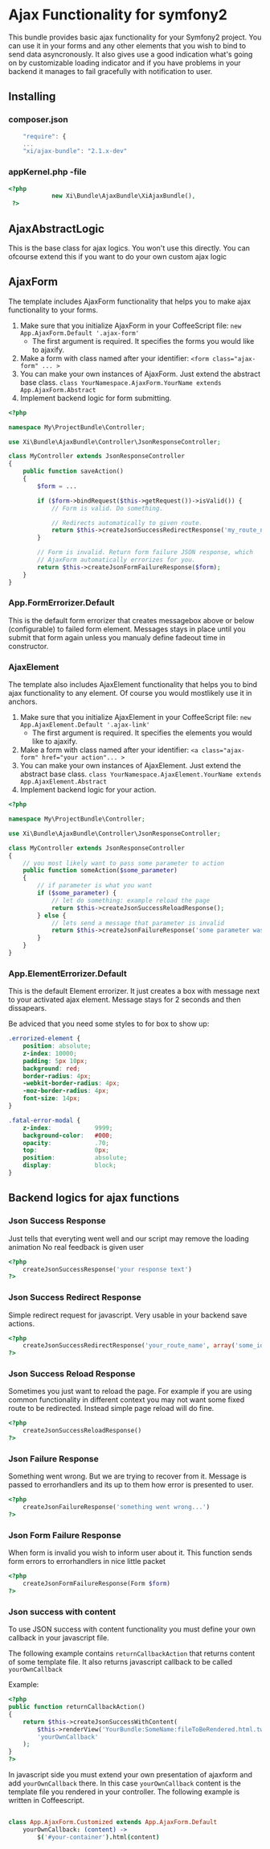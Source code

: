 # Ajax Functionality for symfony2

This bundle provides basic ajax functionality for your Symfony2 project.
You can use it in your forms and any other elements that you wish to bind to send data asyncronously.
It also gives use a good indication what's going on by customizable loading indicator and if
you have problems in your backend it manages to fail gracefully with notification to user.



## Installing

### composer.json
```javascript
    "require": {
    ...
    "xi/ajax-bundle": "2.1.x-dev"
```     

### appKernel.php -file
```php
<?php
            new Xi\Bundle\AjaxBundle\XiAjaxBundle(),
 ?>
```   

##  AjaxAbstractLogic
This is the base class for ajax logics. You won't use this directly.
You can ofcourse extend this if you want to do your own custom ajax logic

## AjaxForm

The template includes AjaxForm functionality that helps you to make ajax functionality to your forms.

1.  Make sure that you initialize AjaxForm in your CoffeeScript file: `new App.AjaxForm.Default '.ajax-form'`
    - The first argument is required. It specifies the forms you would like to ajaxify.
2.  Make a form with class named after your identifier: `<form class="ajax-form" ... >`
3.  You can make your own instances of AjaxForm. Just extend the abstract base class.
    `class YourNamespace.AjaxForm.YourName extends App.AjaxForm.Abstract`
4.  Implement backend logic for form submitting.

```php
<?php

namespace My\ProjectBundle\Controller;

use Xi\Bundle\AjaxBundle\Controller\JsonResponseController;

class MyController extends JsonResponseController
{
    public function saveAction()
    {
        $form = ...

        if ($form->bindRequest($this->getRequest())->isValid()) {
            // Form is valid. Do something.

            // Redirects automatically to given route.
            return $this->createJsonSuccessRedirectResponse('my_route_name');
        }

        // Form is invalid. Return form failure JSON response, which
        // AjaxForm automatically errorizes for you.
        return $this->createJsonFormFailureResponse($form);
    }
}
```

### App.FormErrorizer.Default
This is the default form errorizer that creates messagebox above or below (configurable) to failed form element.
Messages stays in place until you submit that form again unless you manualy define fadeout time in constructor.


### AjaxElement

The template also includes AjaxElement functionality that helps you to bind ajax functionality to any element.
Of course you would mostlikely use it in anchors. 

1.  Make sure that you initialize AjaxElement in your CoffeeScript file: `new App.AjaxElement.Default '.ajax-link'`
    - The first argument is required. It specifies the elements you would like to ajaxify.
2.  Make a form with class named after your identifier: `<a class="ajax-form" href="your action"... >`
3.  You can make your own instances of AjaxElement. Just extend the abstract base class.
    `class YourNamespace.AjaxElement.YourName extends App.AjaxElement.Abstract`
4.  Implement backend logic for your action.

```php
<?php

namespace My\ProjectBundle\Controller;

use Xi\Bundle\AjaxBundle\Controller\JsonResponseController;

class MyController extends JsonResponseController
{
    // you most likely want to pass some parameter to action
    public function someAction($some_parameter)
    {
        // if parameter is what you want
        if ($some_parameter) {
            // let do something: example reload the page
            return $this->createJsonSuccessReloadResponse();
        } else {
            // lets send a message that parameter is invalid
            return $this->createJsonFailureResponse('some parameter was false...');
        }   
    }
}
```

### App.ElementErrorizer.Default
This is the default Element errorizer. It just creates a box with message next to your activated ajax element.
Message stays for 2 seconds and then dissapears.

Be adviced that you need some styles to for box to show up:

```css
.errorized-element {
    position: absolute;
    z-index: 10000;
    padding: 5px 10px;
    background: red;
    border-radius: 4px;
    -webkit-border-radius: 4px;
    -moz-border-radius: 4px;
    font-size: 14px;
}

.fatal-error-modal {
    z-index:            9999;
    background-color:   #000;
    opacity:            .70;
    top:                0px;
    position:           absolute;
    display:            block;
}

```

## Backend logics for ajax functions

### Json Success Response
Just tells that everyting went well and our script may remove the loading animation
No real feedback is given user

```php
<?php
    createJsonSuccessResponse('your response text')
?>
```

### Json Success Redirect Response
Simple redirect request for javascript. Very usable in your backend save actions. 

```php
<?php
    createJsonSuccessRedirectResponse('your_route_name', array('some_id' => 1))
?>
```

### Json Success Reload Response
Sometimes you just want to reload the page. For example if you are using common functionality 
in different context you may not want some fixed route to be redirected. Instead simple page reload will do fine. 

```php
<?php
    createJsonSuccessReloadResponse()
?>
```

### Json Failure Response
Something went wrong. But we are trying to recover from it. Message is passed to errorhandlers and its up to them how
error is presented to user.

```php
<?php
    createJsonFailureResponse('something went wrong...')
?>
```

### Json Form Failure Response
When form is invalid you wish to inform user about it. This function sends form errors to errorhandlers in nice little packet

```php
<?php
    createJsonFormFailureResponse(Form $form)
?>
```

### Json success with content

To use JSON success with content functionality you must define your 
own callback in your javascript file. 

The following example contains `returnCallbackAction` that returns content of some
template file. It also returns javascript callback to be called `yourOwnCallback`

Example:

```php
<?php
public function returnCallbackAction() 
{
    return $this->createJsonSuccessWithContent(
        $this->renderView('YourBundle:SomeName:fileToBeRendered.html.twig'),
        'yourOwnCallback'
    );
}
?>
```

In javascript side you must extend your own presentation of ajaxform and add
`yourOwnCallback` there. In this case `yourOwnCallback` content is the template
file you rendered in your controller. 
The following example is written in Coffeescript.

```coffeescript

class App.AjaxForm.Customized extends App.AjaxForm.Default
    yourOwnCallback: (content) ->
        $('#your-container').html(content)

```
